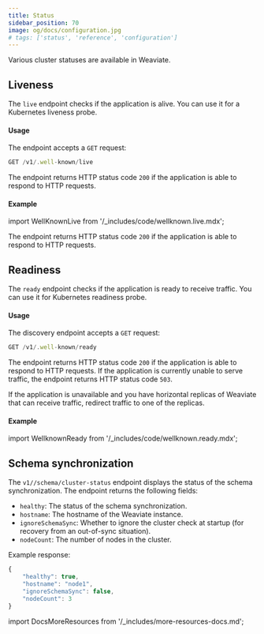 ```yaml
---
title: Status
sidebar_position: 70
image: og/docs/configuration.jpg
# tags: ['status', 'reference', 'configuration']
---
```


Various cluster statuses are available in Weaviate.

## Liveness

The `live` endpoint checks if the application is alive. You can use it for a Kubernetes liveness probe.

#### Usage

The endpoint accepts a `GET` request:

```js
GET /v1/.well-known/live
```

The endpoint returns HTTP status code `200` if the application is able to respond to HTTP requests.

#### Example

import WellKnownLive from '/_includes/code/wellknown.live.mdx';

<WellKnownLive/>

The endpoint returns HTTP status code `200` if the application is able to respond to HTTP requests.

## Readiness

The `ready` endpoint checks if the application is ready to receive traffic. You can use it for Kubernetes readiness probe.

#### Usage

The discovery endpoint accepts a `GET` request:

```js
GET /v1/.well-known/ready
```

The endpoint returns HTTP status code `200` if the application is able to respond to HTTP requests. If the application is currently unable to serve traffic, the endpoint returns HTTP status code `503`.

If the application is unavailable and you have horizontal replicas of Weaviate that can receive traffic, redirect traffic to one of the replicas.

#### Example

import WellknownReady from '/_includes/code/wellknown.ready.mdx';

<WellknownReady/>

## Schema synchronization

The `v1//schema/cluster-status` endpoint displays the status of the schema synchronization. The endpoint returns the following fields:

- `healthy`: The status of the schema synchronization.
- `hostname`: The hostname of the Weaviate instance.
- `ignoreSchemaSync`: Whether to ignore the cluster check at startup (for recovery from an out-of-sync situation).
- `nodeCount`: The number of nodes in the cluster.

Example response:

```js
{
    "healthy": true,
    "hostname": "node1",
    "ignoreSchemaSync": false,
    "nodeCount": 3
}
```

import DocsMoreResources from '/_includes/more-resources-docs.md';

<DocsMoreResources />


